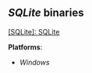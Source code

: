 *SQLite* binaries
-----------------

[[SQLite]: SQLite](https://www.sqlite.org/index.html)

**Platforms**:
- *Windows*

